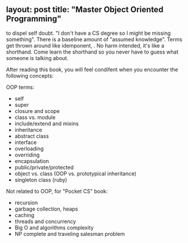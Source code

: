 
layout: post
title:  "Master Object Oriented Programming"
---

to dispel self doubt. "I don't have a CS degree so I might be missing something". There is a baseline amount of "assumed knowledge". Terms get thrown around like idemponent, . No harm intended, it's like a shorthand. Come learn the shorthand so you never have to guess what someone is talking about.

After reading this book, you will feel condifent when you encounter the following concepts:

OOP terms:
- self
- super
- closure and scope
- class vs. module
- include/extend and mixins
- inheritance
- abstract class
- interface
- overloading
- overriding
- encapsulation
- public/private/protected
- object vs. class (OOP vs. prototypical inheritance)
- singleton class (ruby)

Not related to OOP, for "Pocket CS" book:
- recursion
- garbage collection, heaps
- caching
- threads and concurrency
- Big O and algorithms complexity 
- NP complete and traveling salesman problem